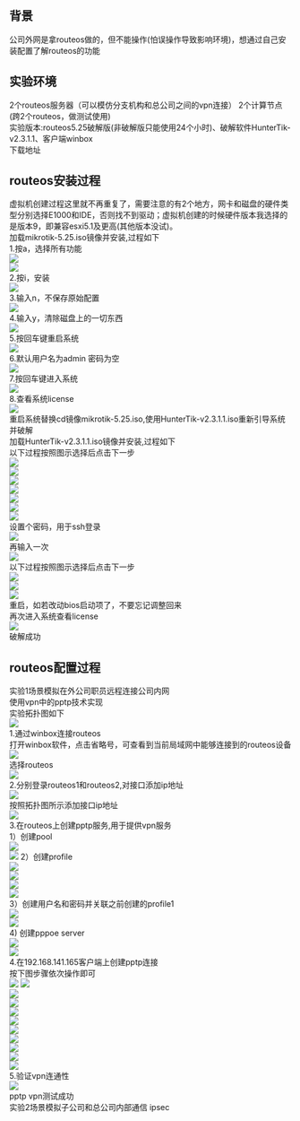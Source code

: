 ## 背景
公司外网是拿routeos做的，但不能操作(怕误操作导致影响环境)，想通过自己安装配置了解routeos的功能
## 实验环境
2个routeos服务器（可以模仿分支机构和总公司之间的vpn连接）
2个计算节点(跨2个routeos，做测试使用)  
实验版本:routeos5.25破解版(非破解版只能使用24个小时)、破解软件HunterTik-v2.3.1.1、客户端winbox     
下载地址[](https://pan.baidu.com/s/1uliZ9rkV17TpR0u_hcMf2A)  
## routeos安装过程
虚拟机创建过程这里就不再重复了，需要注意的有2个地方，网卡和磁盘的硬件类型分别选择E1000和IDE，否则找不到驱动；虚拟机创建的时候硬件版本我选择的是版本9，即兼容esxi5.1及更高(其他版本没试)。  
加载mikrotik-5.25.iso镜像并安装,过程如下  
1.按a，选择所有功能  
![](https://raw.githubusercontent.com/276622709/276622709.github.io/master/img/routeos/routeos_install_1.png)  
![](https://raw.githubusercontent.com/276622709/276622709.github.io/master/img/routeos/routeos_install_2.png)  
2.按i，安装  
![](https://raw.githubusercontent.com/276622709/276622709.github.io/master/img/routeos/routeos_install_3.png)  
3.输入n，不保存原始配置  
![](https://raw.githubusercontent.com/276622709/276622709.github.io/master/img/routeos/routeos_install_4.png)  
4.输入y，清除磁盘上的一切东西  
![](https://raw.githubusercontent.com/276622709/276622709.github.io/master/img/routeos/routeos_install_5.png)  
5.按回车键重启系统  
![](https://raw.githubusercontent.com/276622709/276622709.github.io/master/img/routeos/routeos_install_6.png)  
6.默认用户名为admin 密码为空  
![](https://raw.githubusercontent.com/276622709/276622709.github.io/master/img/routeos/routeos_install_7.png)  
7.按回车键进入系统  
![](https://raw.githubusercontent.com/276622709/276622709.github.io/master/img/routeos/routeos_install_8.png)    
8.查看系统license  
![](https://raw.githubusercontent.com/276622709/276622709.github.io/master/img/routeos/routeos_install_9.png)    
重启系统替换cd镜像mikrotik-5.25.iso,使用HunterTik-v2.3.1.1.iso重新引导系统并破解  
加载HunterTik-v2.3.1.1.iso镜像并安装,过程如下  
以下过程按照图示选择后点击下一步  
![](https://raw.githubusercontent.com/276622709/276622709.github.io/master/img/routeos/huntertik_install_1.png)  
![](https://raw.githubusercontent.com/276622709/276622709.github.io/master/img/routeos/huntertik_install_2.png)  
![](https://raw.githubusercontent.com/276622709/276622709.github.io/master/img/routeos/huntertik_install_3.png)  
![](https://raw.githubusercontent.com/276622709/276622709.github.io/master/img/routeos/huntertik_install_4.png)  
![](https://raw.githubusercontent.com/276622709/276622709.github.io/master/img/routeos/huntertik_install_5.png)  
![](https://raw.githubusercontent.com/276622709/276622709.github.io/master/img/routeos/huntertik_install_6.png)  
![](https://raw.githubusercontent.com/276622709/276622709.github.io/master/img/routeos/huntertik_install_7.png)  
设置个密码，用于ssh登录  
![](https://raw.githubusercontent.com/276622709/276622709.github.io/master/img/routeos/huntertik_install_8.png)  
再输入一次  
![](https://raw.githubusercontent.com/276622709/276622709.github.io/master/img/routeos/huntertik_install_9.png)  
以下过程按照图示选择后点击下一步  
![](https://raw.githubusercontent.com/276622709/276622709.github.io/master/img/routeos/huntertik_install_10.png)  
![](https://raw.githubusercontent.com/276622709/276622709.github.io/master/img/routeos/huntertik_install_11.png)  
![](https://raw.githubusercontent.com/276622709/276622709.github.io/master/img/routeos/huntertik_install_12.png)  
重启，如若改动bios启动项了，不要忘记调整回来  
再次进入系统查看license  
![](https://raw.githubusercontent.com/276622709/276622709.github.io/master/img/routeos/huntertik_install_13.png)  
破解成功  
## routeos配置过程
实验1场景模拟在外公司职员远程连接公司内网  
使用vpn中的pptp技术实现  
实验拓扑图如下  
![](https://raw.githubusercontent.com/276622709/276622709.github.io/master/img/routeos/pptp/pptp_topology.png)  
1.通过winbox连接routeos  
打开winbox软件，点击省略号，可查看到当前局域网中能够连接到的routeos设备    
![](https://raw.githubusercontent.com/276622709/276622709.github.io/master/img/routeos/pptp/pptp_login_1.png)  
选择routeos  
![](https://raw.githubusercontent.com/276622709/276622709.github.io/master/img/routeos/pptp/pptp_login_2.png)  
2.分别登录routeos1和routeos2,对接口添加ip地址    
![](https://raw.githubusercontent.com/276622709/276622709.github.io/master/img/routeos/pptp/pptp_add_interface_ip_1.png)  
按照拓扑图所示添加接口ip地址   
![](https://raw.githubusercontent.com/276622709/276622709.github.io/master/img/routeos/pptp/pptp_add_interface_ip_2.png)  
3.在routeos上创建pptp服务,用于提供vpn服务    
1）创建pool  
![](https://raw.githubusercontent.com/276622709/276622709.github.io/master/img/routeos/pptp/pptp_profile_1.png)  
![](https://raw.githubusercontent.com/276622709/276622709.github.io/master/img/routeos/pptp/pptp_profile_2.png) 
2）创建profile  
![](https://raw.githubusercontent.com/276622709/276622709.github.io/master/img/routeos/pptp/pptp_profile_3.png)  
![](https://raw.githubusercontent.com/276622709/276622709.github.io/master/img/routeos/pptp/pptp_profile_4.png)  
![](https://raw.githubusercontent.com/276622709/276622709.github.io/master/img/routeos/pptp/pptp_profile_5.png)  
![](https://raw.githubusercontent.com/276622709/276622709.github.io/master/img/routeos/pptp/pptp_profile_6.png)  
3）创建用户名和密码并关联之前创建的profile1    
![](https://raw.githubusercontent.com/276622709/276622709.github.io/master/img/routeos/pptp/pptp_profile_7.png)  
![](https://raw.githubusercontent.com/276622709/276622709.github.io/master/img/routeos/pptp/pptp_profile_8.png)  
4) 创建pppoe server  
![](https://raw.githubusercontent.com/276622709/276622709.github.io/master/img/routeos/pptp/pptp_profile_9.png)  
![](https://raw.githubusercontent.com/276622709/276622709.github.io/master/img/routeos/pptp/pptp_profile_10.png)  
4.在192.168.141.165客户端上创建pptp连接  
按下图步骤依次操作即可  
![](https://raw.githubusercontent.com/276622709/276622709.github.io/master/img/routeos/pptp/pptp_client_1.png) 
![](https://raw.githubusercontent.com/276622709/276622709.github.io/master/img/routeos/pptp/pptp_client_2.png)  
![](https://raw.githubusercontent.com/276622709/276622709.github.io/master/img/routeos/pptp/pptp_client_3.png)  
![](https://raw.githubusercontent.com/276622709/276622709.github.io/master/img/routeos/pptp/pptp_client_4.png)  
![](https://raw.githubusercontent.com/276622709/276622709.github.io/master/img/routeos/pptp/pptp_client_5.png)  
![](https://raw.githubusercontent.com/276622709/276622709.github.io/master/img/routeos/pptp/pptp_client_6.png)  
![](https://raw.githubusercontent.com/276622709/276622709.github.io/master/img/routeos/pptp/pptp_client_7.png)  
![](https://raw.githubusercontent.com/276622709/276622709.github.io/master/img/routeos/pptp/pptp_client_8.png)  
![](https://raw.githubusercontent.com/276622709/276622709.github.io/master/img/routeos/pptp/pptp_client_9.png)  
![](https://raw.githubusercontent.com/276622709/276622709.github.io/master/img/routeos/pptp/pptp_client_10.png)  
![](https://raw.githubusercontent.com/276622709/276622709.github.io/master/img/routeos/pptp/pptp_client_11.png)  
5.验证vpn连通性  
![](https://raw.githubusercontent.com/276622709/276622709.github.io/master/img/routeos/pptp/pptp_client_12.png)  
pptp vpn测试成功  
实验2场景模拟子公司和总公司内部通信
ipsec
